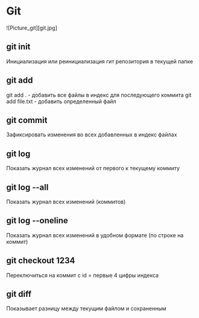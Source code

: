 # Git #

![Picture_git][git.jpg]

## git init ##
Инициализация или реинициализация гит репозитория в текущей папке

## git add ##
git add . - добавить все файлы в индекс для последующего коммита
git add file.txt - добавить определенный файл

## git commit ##
Зафиксировать изменения во всех добавленных в индекс файлах

## git log ##
Показать журнал всех изменений от первого к текущему коммиту

## git log --all ##
Показать журнал всех изменений (коммитов)

## git log --oneline ##
Показать журнал всех изменений в удобном формате (по строке на коммит)

## git checkout 1234 ##
Переключиться на коммит с id = первые 4 цифры индекса

## git diff ##
Показывает разницу между текущим файлом и сохраненным